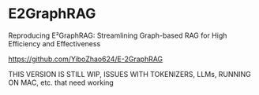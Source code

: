# E2GraphRAG
Reproducing E²GraphRAG: Streamlining Graph-based RAG for High Efficiency and Effectiveness

https://github.com/YiboZhao624/E-2GraphRAG

THIS VERSION IS STILL WIP, ISSUES WITH TOKENIZERS, LLMs, RUNNING ON MAC, etc. that need working
